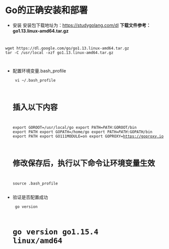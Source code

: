 # Go的正确安装和部署

- 安装
安装包下载地址为：https://studygolang.com/dl
**下载文件参考：go1.13.linux-amd64.tar.gz**

<code>
<pre>
wget https://dl.google.com/go/go1.13.linux-amd64.tar.gz
tar -C /usr/local -xzf go1.13.linux-amd64.tar.gz
</pre>
</code>

- 配置环境变量.bash_profile
<code><pre>
	vi ~/.bash_profile

	# 插入以下内容
	export GOROOT=/usr/local/go
	export PATH=$PATH:$GOROOT/bin
	export PATH
	export GOPATH=/home/go
	export PATH=$PATH:$GOPATH/bin
	export PATH
	export GO111MODULE=on
	export GOPROXY=https://goproxy.io

	# 修改保存后，执行以下命令让环境变量生效
	source .bash_profile
</pre></code>

- 验证是否配置成功
<code><pre>
	go version
	# go version go1.15.4 linux/amd64
</pre></code>

